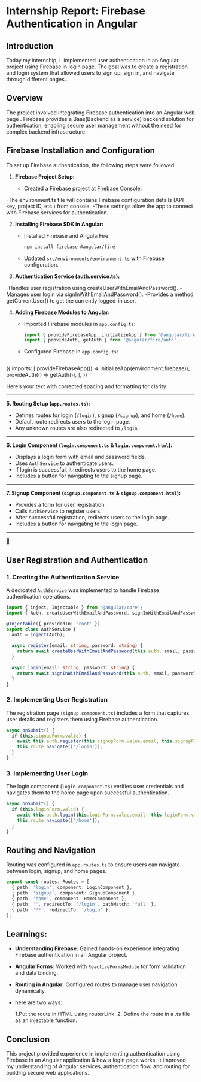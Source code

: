 # Internship Report: Firebase Authentication in Angular

## Introduction

Today my internship, I  implemented user authentication in an Angular project using Firebase in login page. The goal was to create a  registration and login system that allowed users to sign up, sign in, and navigate through different pages .

## Overview

The project involved integrating Firebase authentication into an Angular web page . Firebase provides a Baas(Backend as a service) backend solution for authentication, enabling secure user management without the need for complex backend infrastructure.

## Firebase Installation and Configuration

To set up Firebase authentication, the following steps were followed:

1. **Firebase Project Setup:**

   - Created a Firebase project at [Firebase Console](https://console.firebase.google.com/).


-The environment.ts file will contains Firebase configuration details (API key, project ID, etc.) from console.
-These settings allow the app to connect with Firebase services for authentication.

2. **Installing Firebase SDK in Angular:**

   - Installed Firebase and AngularFire:
     ```sh
     npm install firebase @angular/fire
     ```
   - Updated `src/environments/environment.ts` with Firebase configuration.
  
3. **Authentication Service (auth.service.ts):**

-Handles user registration using createUserWithEmailAndPassword().
-Manages user login via signInWithEmailAndPassword().
-Provides a method getCurrentUser() to get the currently logged-in user.



4. **Adding Firebase Modules to Angular:**

   - Imported Firebase modules in `app.config.ts`:
     ```typescript
     import { provideFirebaseApp, initializeApp } from '@angular/fire/app';
     import { provideAuth, getAuth } from '@angular/fire/auth';
     ```
   - Configured Firebase in `app.config.ts`:
     ```typescript
({
       imports: [
         provideFirebaseApp(() => initializeApp(environment.firebase)),
         provideAuth(() => getAuth()),
       ],
     })
     ```


  Here’s your text with corrected spacing and formatting for clarity:

---

**5. Routing Setup (`app.routes.ts`):**  

- Defines routes for login (`/login`), signup (`/signup`), and home (`/home`).  
- Default route redirects users to the login page.  
- Any unknown routes are also redirected to `/login`.  

---

**6. Login Component (`login.component.ts` & `login.component.html`):**  

- Displays a login form with email and password fields.  
- Uses `AuthService` to authenticate users.  
- If login is successful, it redirects users to the home page.  
- Includes a button for navigating to the signup page.  

---

**7. Signup Component (`signup.component.ts` & `signup.component.html`):**  

- Provides a form for user registration.  
- Calls `AuthService` to register users.  
- After successful registration, redirects users to the login page.  
- Includes a button for navigating to the login page.  

---
🚀

## User Registration and Authentication

### **1. Creating the Authentication Service**

A dedicated `AuthService` was implemented to handle Firebase authentication operations.

```typescript
import { inject, Injectable } from '@angular/core';
import { Auth, createUserWithEmailAndPassword, signInWithEmailAndPassword } from '@angular/fire/auth';

@Injectable({ providedIn: 'root' })
export class AuthService {
  auth = inject(Auth);

  async register(email: string, password: string) {
    return await createUserWithEmailAndPassword(this.auth, email, password);
  }

  async login(email: string, password: string) {
    return await signInWithEmailAndPassword(this.auth, email, password);
  }
}
```

### **2. Implementing User Registration**

The registration page (`signup.component.ts`) includes a form that captures user details and registers them using Firebase authentication.

```typescript
async onSubmit() {
  if (this.signupForm.valid) {
    await this.auth.register(this.signupForm.value.email, this.signupForm.value.password);
    this.route.navigate(['/login']);
  }
}
```

### **3. Implementing User Login**

The login component (`login.component.ts`) verifies user credentials and navigates them to the home page upon successful authentication.

```typescript
async onSubmit() {
  if (this.loginForm.valid) {
    await this.auth.login(this.loginForm.value.email, this.loginForm.value.password);
    this.route.navigate(['/home']);
  }
}
```

## Routing and Navigation

Routing was configured in `app.routes.ts` to ensure users can navigate between login, signup, and home pages.

```typescript
export const routes: Routes = [
  { path: 'login', component: LoginComponent },
  { path: 'signup', component: SignupComponent },
  { path: 'home', component: HomeComponent },
  { path: '', redirectTo: '/login', pathMatch: 'full' },
  { path: '**', redirectTo: '/login' },
];
```

## Learnings:

- **Understanding Firebase:** Gained hands-on experience integrating Firebase authentication in an Angular project.

- **Angular Forms:** Worked with `ReactiveFormsModule` for form validation and data binding.

- **Routing in Angular:** Configured routes to manage user navigation dynamically.
- here are two ways:

   1.Put the route in HTML using routerLink.
   2. Define the route in a .ts file as an injectable function.



## Conclusion

This project provided  experience in implementing authentication using Firebase in an Angular application & how a login page works. 
It improved my understanding of Angular services, authentication flow, and routing for building secure web applications.
